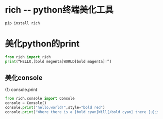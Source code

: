 # rich -- python终端美化工具

`pip install rich`

# 美化python的print

```python
from rich import rich
print(“HELLO,[bold megenta]WORLD[bold magenta]!”)
```

## 美化console

(1) console.print

```python
from rich.console import Console
console = Console()
console.print("hello,world!",style="bold red")
console.print("Where there is a [bold cyan]Will[/bold cyan] there [u]is[/u] a [i]way[/i].")
```

